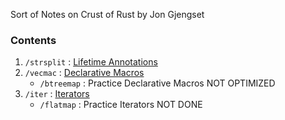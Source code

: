 Sort of Notes on Crust of Rust by Jon Gjengset

### Contents

1. `/strsplit` : [Lifetime Annotations](https://youtu.be/rAl-9HwD858)
2. `/vecmac` : [Declarative Macros](https://youtu.be/q6paRBbLgNw)
    - `/btreemap` : Practice Declarative Macros NOT OPTIMIZED
3. `/iter` : [Iterators](https://youtu.be/yozQ9C69pNs)
    - `/flatmap` : Practice Iterators NOT DONE
